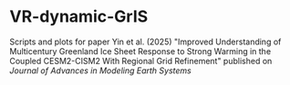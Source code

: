 # VR-dynamic-GrIS
Scripts and plots for paper Yin et al. (2025) "Improved Understanding of Multicentury Greenland Ice Sheet Response to Strong Warming in the Coupled CESM2-CISM2 With Regional Grid Refinement" published on *Journal of Advances in Modeling Earth Systems*
